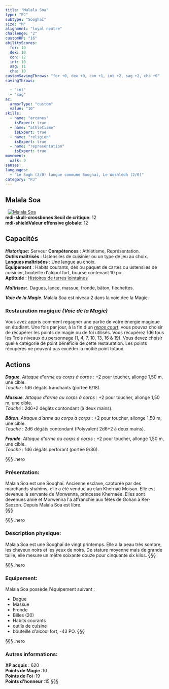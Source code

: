 ```yaml
---
title: "Malala Soa"
type: "PJ"
subtype: "Sooghaï"
size: "M"
alignment: "loyal neutre"
challenge: "2"
customHP: "16"
abilityScores:
  for: 10
  dex: 10
  con: 12
  int: 10
  sag: 11
  cha: 10
customSavingThrows: "for +0, dex +0, con +1, int +2, sag +2, cha +0"
savingThrows:

  - "int"
  - "sag"
ac:
  armorType: "custom"
  value: "10"
skills:
  - name: "arcanes"
    isExpert: true
  - name: "athletisme"
    isExpert: true
  - name: "religion"
    isExpert: true
  - name: "representation"
    isExpert: true
movement:
  walk: 9
senses:
languages:
  - "Le Sogh (3/0) langue commune Sooghaï, Le Weshlèdh (2/0)"
category: "PJ"
---
```

## Malala Soa
&nbsp;
[![Malala Soa](https://www.douaratil.fr/illustrations/pj/malalam.png)](https://www.douaratil.fr/illustrations/pj/malala.jpg)  
**<v-icon>mdi-skull-crossbones</v-icon> Seuil de critique**: 12          
**<v-icon>mdi-shield</v-icon>Valeur offensive globale**: 12    
## Capacités
_**Historique:**_ Serveur
**Compétences** : Athlétisme, Représentation.  
**Outils maîtrisés** : Ustensiles de cuisinier ou un type de jeu au choix.  
**Langues maîtrisées** : Une langue au choix.  
**Équipement** : Habits courants, dés ou paquet de cartes ou ustensiles de cuisinier, bouteille d'alcool fort, bourse contenant 10 po.  
**Aptitude** : [Histoires de terres lointaines](/personnalite-et-historique/#histoires-de-terres-lointaines)  

_**Maîtrises:**_. Dagues, lance, massue, fronde, bâton, fléchettes.  

_**Voie de la Magie**_. Malala Soa est niveau 2 dans la voie dee la Magie.  

### Restauration magique _*(Voie de la Magie)*_
Vous avez appris comment regagner une partie de votre énergie magique en étudiant. Une fois par jour, à la fin d'un [_repos court_](/gerer-la-sante-du-personnage/#repos-court), vous pouvez choisir de récupérer les points de magie ou de foi utilisés. Vous récupérez 1d6 tous les Trois niveaux du personnage (1, 4, 7, 10, 13, 16 & 19). Vous devez choisir quelle catégorie de point bénéficie de cette restauration. Les points récupérés ne peuvent pas excéder la moitié point totaux.

## Actions  
_**Dague**_. _Attaque d'arme au corps à corps_ : +2 pour toucher, allonge 1,50 m, une cible.  
_Touché_ : 1d6 dégâts tranchants (portée 6/18).  

_**Massue**_. _Attaque d'arme au corps à corps_ : +2 pour toucher, allonge 1,50 m, une cible.  
_Touché_ : 2d6+2 dégâts contondant (à deux mains).  

_**Bâton**_. _Attaque d'arme au corps à corps_ : +2 pour toucher, allonge 1,50 m, une cible.  
_Touché_ : 2d6 dégâts contondant (Polyvalent 2d6+2 à deux mains).  

_**Fronde**_. _Attaque d'arme au corps à corps_ : +2 pour toucher, allonge 1,50 m, une cible.  
_Touché_ : 1d6 dégâts perforant (portée 9/36).  



§§§ .hero
### Présentation:  
Malala Soa est une Sooghaï. Ancienne esclave, capturée par des marchands shahims, elle a été vendue au clan Khernaë Moisan. Elle est devenue la servante de Morwenna, princesse Khernaëe. Elles sont devenues amie et Morwenna l'a affranchie aux fêtes de Gohan à Ker-Saozon. Depuis Malala Soa est libre.  
§§§

§§§ .hero
### Description physique:  
Malala Soa est une Sooghaï de vingt printemps. Elle a la peau très sombre, les cheveux noirs et les yeux de noirs. De stature moyenne mais de grande taille, elle mesure un mètre soixante douze pour cinquante six kilos.
§§§

§§§ .hero
### Equipement:  
Malala Soa possède l'équipement suivant :
- Dague
- Massue
- Fronde
- Billes (20)
- Habits courants
- outils de cuisine
- bouteille d'alcool fort, -43 PO.
§§§

§§§ .hero
### Autres informations:  
**XP acquis** : 620  
**Points de Magie** :10  
**Points de Foi** :19   
**Points d'honneur** :15
§§§
